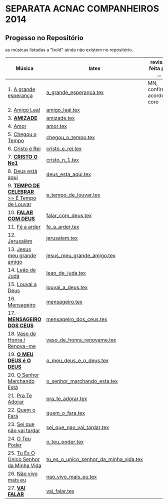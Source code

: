 SEPARATA ACNAC COMPANHEIROS 2014
=================================

Progesso no Repositório
-----------------------

as músicas listadas a "bold" ainda não existem no repositório.

| Música                             									| latex                                                                     | revisão feita por ... 		|
| ----------------------------------------------------------------------| -----------------------------------------------------------------------   | ------------------------------|
| 1. [A grande esperança](http://www.psalterio.net/158)					| [a_grande_esperanca.tex](../../songs/pt/a_grande_esperanca.tex)           | MN, confirmar acordes coro								|
| 2. [Amigo Leal](http://www.psalterio.net/74)				 			| [amigo_leal.tex](../../songs/pt/amigo_leal.tex)             				| 								|
| 3. [**AMIZADE**](http://www.psalterio.net/158)					 	| [amizade.tex](../../songs/pt/amizade.tex)             					| 								|
| 4. [Amor](http://www.psalterio.net/158)					 			| [amor.tex](../../songs/pt/amor.tex)             							| 								|
| 5. [Chegou o Tempo](http://www.psalterio.net/158) 					| [chegou_o_tempo.tex](../../songs/pt/chegou_o_tempo.tex)             		| 								|
| 6. [Cristo é Rei](http://www.psalterio.net/158)					 	| [cristo_e_rei.tex](../../songs/pt/cristo_e_rei.tex)             			| 								|
| 7. [**CRISTO O No1**](http://www.psalterio.net/158) 					| [cristo_n_1.tex](../../songs/pt/cristo_n_1.tex)             				| 								|
| 8. [Deus está aqui](http://www.psalterio.net/158) 					| [deus_esta_aqui.tex](../../songs/pt/deus_esta_aqui.tex)             		| 								|
| 9. [**TEMPO DE CELEBRAR** >> É Tempo de Louvar](http://www.psalterio.net/158) | [e_tempo_de_louvar.tex](../../songs/pt/e_tempo_de_louvar.tex) 	| 								|
| 10. [**FALAR COM DEUS**](http://www.psalterio.net/158) 				| [falar_com_deus.tex](../../songs/pt/falar_com_deus.tex)             		| 								|
| 11. [Fé a arder](http://www.psalterio.net/158)                      	| [fe_a_arder.tex](../../songs/pt/fe_a_arder.tex)                             	|								|
| 12. [Jerusalém](http://www.psalterio.net/158) 					 	| [jerusalem.tex](../../songs/pt/jerusalem.tex)             				| 								|
| 13. [Jesus meu grande amigo](http://www.psalterio.net/158) 		 	| [jesus_meu_grande_amigo.tex](../../songs/pt/jesus_meu_grande_amigo.tex)   | 								|
| 14. [Leão de Judá](http://www.psalterio.net/158) 					 	| [leao_de_juda.tex](../../songs/pt/leao_de_juda.tex)             			| 								|
| 15. [Louvai a Deus](http://www.psalterio.net/158) 					| [louvai_a_deus.tex](../../songs/pt/louvai_a_deus.tex)             		| 								|
| 16. [Mensageiro](http://www.psalterio.net/158) 					 	| [mensageiro.tex](../../songs/pt/mensageiro.tex)             				| 								|
| 17. [**MENSAGEIRO DOS CEUS**](http://www.psalterio.net/158)			| [mensageiro_dos_ceus.tex](../../songs/pt/mensageiro_dos_ceus.tex)         | 								|
| 18. [Vaso de Honra / Renova-me](http://www.psalterio.net/158) 		| [vaso_de_honra_renovame.tex](../../songs/pt/vaso_de_honra_renovame.tex)   | 								|
| 19. [**O MEU DEUS é O DEUS**](http://www.psalterio.net/158)			| [o_meu_deus_e_o_deus.tex](../../songs/pt/o_meu_deus_e_o_deus.tex)         | 								|
| 20. [O Senhor Marchando Está](http://www.psalterio.net/158) 			| [o_senhor_marchando_esta.tex](../../songs/pt/o_senhor_marchando_esta.tex)	| 								|
| 21. [Pra Te Adorar](http://www.psalterio.net/158) 					| [pra_te_adorar.tex](../../songs/pt/pra_te_adorar.tex)             		| 								|
| 22. [Quem o Fará](http://www.psalterio.net/158) 					 	| [quem_o_fara.tex](../../songs/pt/quem_o_fara.tex)             			| 								|
| 23. [Sei que não vai tardar](http://www.psalterio.net/158)			| [sei_que_nao_vai_tardar.tex](../../songs/pt/sei_que_nao_vai_tardar.tex)  	| 								|
| 24. [O Teu Poder](http://www.psalterio.net/158) 					 	| [o_teu_poder.tex](../../songs/pt/o_teu_poder.tex)             			| 								|
| 25. [Tu És O Único Senhor da Minha Vida](http://www.psalterio.net/158)| [tu_es_o_unico_senhor_da_minha_vida.tex](../../songs/pt/tu_es_o_unico_senhor_da_minha_vida.tex) | 								|
| 26. [Não vivo mais eu](http://www.psalterio.net/158) 					| [nao_vivo_mais_eu.tex](../../songs/pt/nao_vivo_mais_eu.tex)             	| 								|
| 27. [**VAI FALAR**](http://www.psalterio.net/158)					 	| [vai_falar.tex](../../songs/pt/vai_falar.tex)             				| 								|

